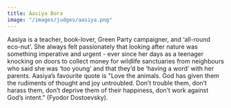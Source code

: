 ```yaml
---
title: Aasiya Bora
image: "/images/judges/aasiya.png"
---
```


Aasiya is a teacher, book-lover, Green Party campaigner, and ‘all-round eco-nut’. She always felt passionately that looking after
nature was something imperative and urgent - ever since her days as a teenager knocking on doors to collect money for wildlife sanctuaries from neighbours who said she was ‘too young’ and that they’d be ‘having a word’ with her parents. Aasiya’s favourite quote is "Love the animals. God has given them the rudiments of thought and joy untroubled. Don’t trouble them, don’t harass them, don’t deprive them of their happiness, don’t work against God’s intent.” (Fyodor
Dostoevsky).